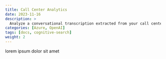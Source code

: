 ```yaml
---
title: Call Center Analytics
date: 2023-11-16
description: >
  Analyze a conversational transcription extracted from your call center and interact with it.
categories: [Azure, OpenAI]
tags: [docs, cognitive-search]
weight: 2
---
```


lorem ipsum dolor sit amet